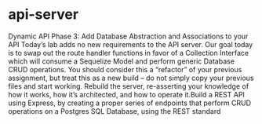# api-server
Dynamic API Phase 3: Add Database Abstraction and Associations to your API  Today’s lab adds no new requirements to the API server. Our goal today is to swap out the route handler functions in favor of a Collection Interface which will consume a Sequelize Model and perform generic Database CRUD operations. You should consider this a “refactor” of your previous assignment, but treat this as a new build – do not simply copy your previous files and start working. Rebuild the server, re-asserting your knowledge of how it works, how it’s architected, and how to operate it.Build a REST API using Express, by creating a proper series of endpoints that perform CRUD operations on a Postgres SQL Database, using the REST standard
